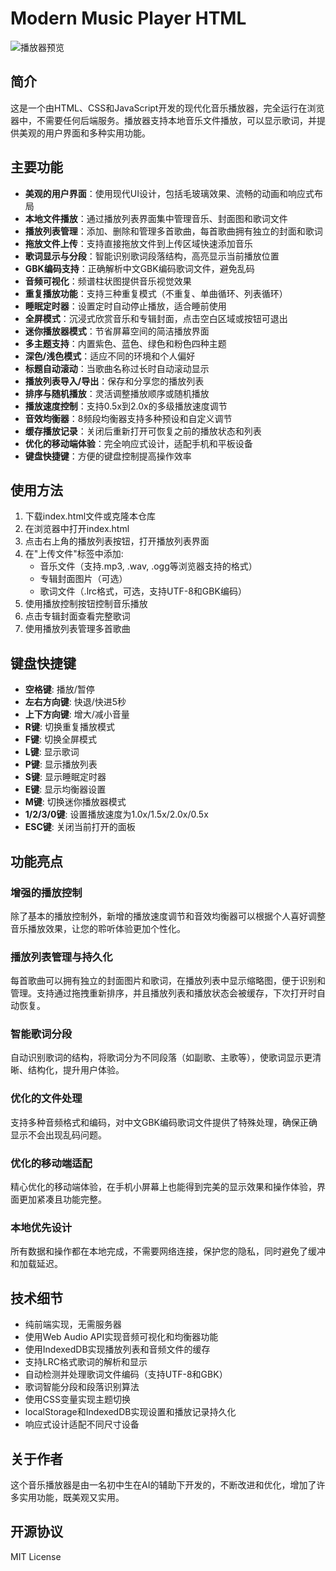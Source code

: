 # Modern Music Player HTML

![播放器预览](https://m.fxl.pp.ua/final.png)

## 简介

这是一个由HTML、CSS和JavaScript开发的现代化音乐播放器，完全运行在浏览器中，不需要任何后端服务。播放器支持本地音乐文件播放，可以显示歌词，并提供美观的用户界面和多种实用功能。

## 主要功能

- **美观的用户界面**：使用现代UI设计，包括毛玻璃效果、流畅的动画和响应式布局
- **本地文件播放**：通过播放列表界面集中管理音乐、封面图和歌词文件
- **播放列表管理**：添加、删除和管理多首歌曲，每首歌曲拥有独立的封面和歌词
- **拖放文件上传**：支持直接拖放文件到上传区域快速添加音乐
- **歌词显示与分段**：智能识别歌词段落结构，高亮显示当前播放位置
- **GBK编码支持**：正确解析中文GBK编码歌词文件，避免乱码
- **音频可视化**：频谱柱状图提供音乐视觉效果
- **重复播放功能**：支持三种重复模式（不重复、单曲循环、列表循环）
- **睡眠定时器**：设置定时自动停止播放，适合睡前使用
- **全屏模式**：沉浸式欣赏音乐和专辑封面，点击空白区域或按钮可退出
- **迷你播放器模式**：节省屏幕空间的简洁播放界面
- **多主题支持**：内置紫色、蓝色、绿色和粉色四种主题
- **深色/浅色模式**：适应不同的环境和个人偏好
- **标题自动滚动**：当歌曲名称过长时自动滚动显示
- **播放列表导入/导出**：保存和分享您的播放列表
- **排序与随机播放**：灵活调整播放顺序或随机播放
- **播放速度控制**：支持0.5x到2.0x的多级播放速度调节
- **音效均衡器**：8频段均衡器支持多种预设和自定义调节
- **缓存播放记录**：关闭后重新打开可恢复之前的播放状态和列表
- **优化的移动端体验**：完全响应式设计，适配手机和平板设备
- **键盘快捷键**：方便的键盘控制提高操作效率

## 使用方法

1. 下载index.html文件或克隆本仓库
2. 在浏览器中打开index.html
3. 点击右上角的播放列表按钮，打开播放列表界面
4. 在"上传文件"标签中添加:
   - 音乐文件（支持.mp3, .wav, .ogg等浏览器支持的格式）
   - 专辑封面图片（可选）
   - 歌词文件（.lrc格式，可选，支持UTF-8和GBK编码）
5. 使用播放控制按钮控制音乐播放
6. 点击专辑封面查看完整歌词
7. 使用播放列表管理多首歌曲

## 键盘快捷键

- **空格键**: 播放/暂停
- **左右方向键**: 快退/快进5秒
- **上下方向键**: 增大/减小音量
- **R键**: 切换重复播放模式
- **F键**: 切换全屏模式
- **L键**: 显示歌词
- **P键**: 显示播放列表
- **S键**: 显示睡眠定时器
- **E键**: 显示均衡器设置
- **M键**: 切换迷你播放器模式
- **1/2/3/0键**: 设置播放速度为1.0x/1.5x/2.0x/0.5x
- **ESC键**: 关闭当前打开的面板

## 功能亮点

### 增强的播放控制
除了基本的播放控制外，新增的播放速度调节和音效均衡器可以根据个人喜好调整音乐播放效果，让您的聆听体验更加个性化。

### 播放列表管理与持久化
每首歌曲可以拥有独立的封面图片和歌词，在播放列表中显示缩略图，便于识别和管理。支持通过拖拽重新排序，并且播放列表和播放状态会被缓存，下次打开时自动恢复。

### 智能歌词分段
自动识别歌词的结构，将歌词分为不同段落（如副歌、主歌等），使歌词显示更清晰、结构化，提升用户体验。

### 优化的文件处理
支持多种音频格式和编码，对中文GBK编码歌词文件提供了特殊处理，确保正确显示不会出现乱码问题。

### 优化的移动端适配
精心优化的移动端体验，在手机小屏幕上也能得到完美的显示效果和操作体验，界面更加紧凑且功能完整。

### 本地优先设计
所有数据和操作都在本地完成，不需要网络连接，保护您的隐私，同时避免了缓冲和加载延迟。

## 技术细节

- 纯前端实现，无需服务器
- 使用Web Audio API实现音频可视化和均衡器功能
- 使用IndexedDB实现播放列表和音频文件的缓存
- 支持LRC格式歌词的解析和显示
- 自动检测并处理歌词文件编码（支持UTF-8和GBK）
- 歌词智能分段和段落识别算法
- 使用CSS变量实现主题切换
- localStorage和IndexedDB实现设置和播放记录持久化
- 响应式设计适配不同尺寸设备

## 关于作者

这个音乐播放器是由一名初中生在AI的辅助下开发的，不断改进和优化，增加了许多实用功能，既美观又实用。

## 开源协议

MIT License
